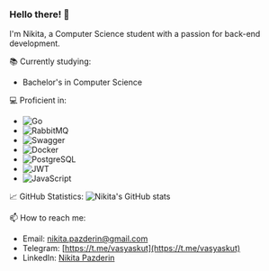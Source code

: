 ### Hello there! 👋

I'm Nikita, a Computer Science student with a passion for back-end development.

📚 Currently studying:
- Bachelor's in Computer Science

💻 Proficient in:
- ![Go](https://img.shields.io/badge/Go-00ADD8?style=for-the-badge&logo=go&logoColor=white)
- ![RabbitMQ](https://img.shields.io/badge/RabbitMQ-FF6600?style=for-the-badge&logo=rabbitmq&logoColor=white)
- ![Swagger](https://img.shields.io/badge/Swagger-85EA2D?style=for-the-badge&logo=swagger&logoColor=black)
- ![Docker](https://img.shields.io/badge/Docker-2496ED?style=for-the-badge&logo=docker&logoColor=white)
- ![PostgreSQL](https://img.shields.io/badge/PostgreSQL-4169E1?style=for-the-badge&logo=postgresql&logoColor=white)
- ![JWT](https://img.shields.io/badge/JWT-000000?style=for-the-badge&logo=jsonwebtokens&logoColor=white)
- ![JavaScript](https://img.shields.io/badge/JavaScript-F7DF1E?style=for-the-badge&logo=javascript&logoColor=black)

📈 GitHub Statistics:
![Nikita's GitHub stats](https://github-readme-stats.vercel.app/api?username=Nikita-bot&show_icons=true&theme=radical)

📫 How to reach me:
- Email: [nikita.pazderin@gmail.com](mailto:nikita.pazderin@gmail.com)
- Telegram: [https://t.me/vasyaskut](https://t.me/vasyaskut)
- LinkedIn: [Nikita Pazderin](https://www.linkedin.com/in/%D0%BD%D0%B8%D0%BA%D0%B8%D1%82%D0%B0-%D0%BF%D0%B0%D0%B7%D0%B4%D0%B5%D1%80%D0%B8%D0%BD-b016a926b)



<!--
**Nikita-bot/Nikita-bot** is a ✨ _special_ ✨ repository because its `README.md` (this file) appears on your GitHub profile.

Here are some ideas to get you started:

- 🔭 I’m currently working on ...
- 🌱 I’m currently learning ...
- 👯 I’m looking to collaborate on ...
- 🤔 I’m looking for help with ...
- 💬 Ask me about ...
- 📫 How to reach me: ...
- 😄 Pronouns: ...
- ⚡ Fun fact: ...
-->
